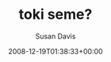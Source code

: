 ---
title: 'toki seme?'
posts: 5
hash: 'Wdm4KKfF'
author: 'Susan Davis'
date: 2008-12-19T01:38:33+00:00
sources:
  - https://tokipona.yahoogroups.narkive.com/Wdm4KKfF
---